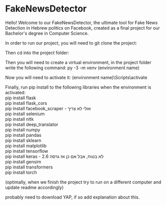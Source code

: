 # FakeNewsDetector

Hello! Welcome to our FakeNewsDetector, the ultimate tool for Fake News Detection in Hebrew politics on Facebook,
created as a final project for our Bachelor's degree in Computer Science.

In order to run our project, you will need to git clone the project:

Then cd into the project folder:

Then you will need to create a virtual environment, in the project folder write the following command:
py -3 -m venv (environment name)

Now you will need to activate it:
(environment name)\Scripts\activate

Finally, run pip install to the following libraries when the environment is activated:</br>
pip install flask</br>
pip install flask_cors</br>
pip install facebook_scraper - אולי לא צריך</br>
pip install selenium</br>
pip install nltk</br>
pip install deep_translator</br>
pip install numpy</br>
pip install pandas</br>
pip install sklearn</br>
pip install matplotlib</br>
pip install tensorflow</br>
pip install keras - לא בטוח, אבל אם כן אז גרסה 2.6</br>
pip install gensim</br>
pip install transformers</br>
pip install torch</br>

(optimally, when we finish the project try to run on a different computer and update readme accordingly)

probably need to download YAP, if so add explanation about this.

